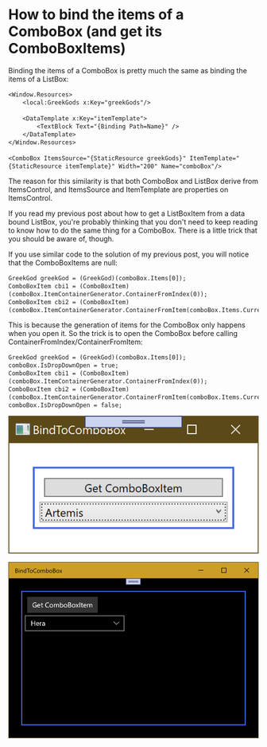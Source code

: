 # How to bind the items of a ComboBox (and get its ComboBoxItems)

Binding the items of a ComboBox is pretty much the same as binding the items of a ListBox:

	<Window.Resources>
		<local:GreekGods x:Key="greekGods"/>
	
		<DataTemplate x:Key="itemTemplate">
			<TextBlock Text="{Binding Path=Name}" />
		</DataTemplate>
	</Window.Resources>

	<ComboBox ItemsSource="{StaticResource greekGods}" ItemTemplate="{StaticResource itemTemplate}" Width="200" Name="comboBox"/>

The reason for this similarity is that both ComboBox and ListBox derive from ItemsControl, and ItemsSource and ItemTemplate are properties on ItemsControl. 

If you read my previous post about how to get a ListBoxItem from a data bound ListBox, you're probably thinking that you don't need to keep reading to know how to do the same thing for a ComboBox. There is a little trick that you should be aware of, though. 

If you use similar code to the solution of my previous post, you will notice that the ComboBoxItems are null:

	GreekGod greekGod = (GreekGod)(comboBox.Items[0]);
	ComboBoxItem cbi1 = (ComboBoxItem)(comboBox.ItemContainerGenerator.ContainerFromIndex(0));
	ComboBoxItem cbi2 = (ComboBoxItem)(comboBox.ItemContainerGenerator.ContainerFromItem(comboBox.Items.CurrentItem));

This is because the generation of items for the ComboBox only happens when you open it. So the trick is to open the ComboBox before calling ContainerFromIndex/ContainerFromItem:

	GreekGod greekGod = (GreekGod)(comboBox.Items[0]);
	comboBox.IsDropDownOpen = true;
	ComboBoxItem cbi1 = (ComboBoxItem)(comboBox.ItemContainerGenerator.ContainerFromIndex(0));
	ComboBoxItem cbi2 = (ComboBoxItem)(comboBox.ItemContainerGenerator.ContainerFromItem(comboBox.Items.CurrentItem));
	comboBox.IsDropDownOpen = false;


![](Images/BindToComboBox.png)

![](Images/BindToComboBox-uwp.png)

